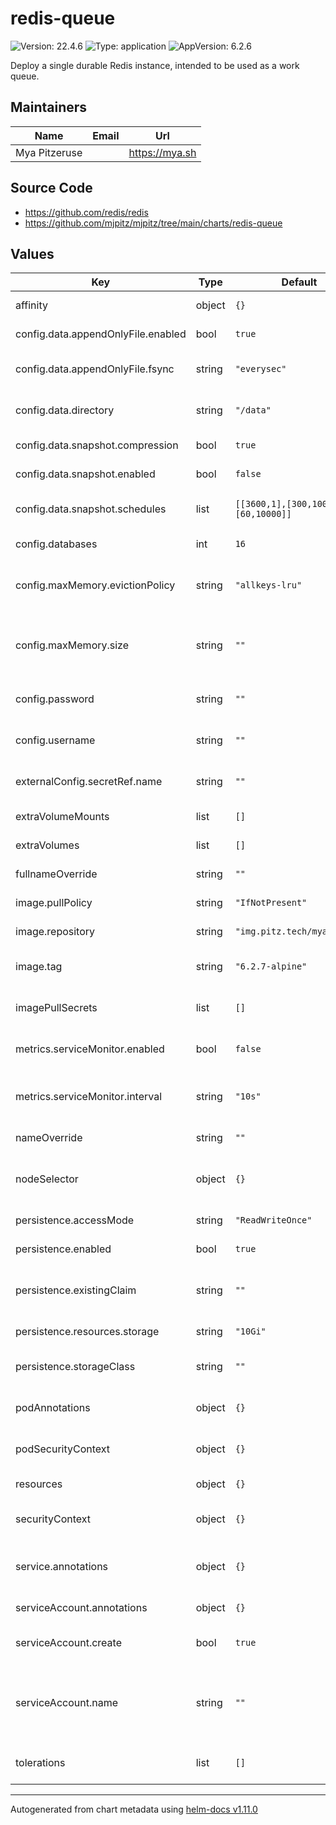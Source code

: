 # redis-queue

![Version: 22.4.6](https://img.shields.io/badge/Version-22.4.6-informational?style=flat-square) ![Type: application](https://img.shields.io/badge/Type-application-informational?style=flat-square) ![AppVersion: 6.2.6](https://img.shields.io/badge/AppVersion-6.2.6-informational?style=flat-square)

Deploy a single durable Redis instance, intended to be used as a work queue.

## Maintainers

| Name          | Email | Url              |
| ------------- | ----- | ---------------- |
| Mya Pitzeruse |       | <https://mya.sh> |

## Source Code

- <https://github.com/redis/redis>
- <https://github.com/mjpitz/mjpitz/tree/main/charts/redis-queue>

## Values

| Key                                | Type   | Default                           | Description                                                                                                             |
| ---------------------------------- | ------ | --------------------------------- | ----------------------------------------------------------------------------------------------------------------------- |
| affinity                           | object | `{}`                              | Specify affinity rules for the pods.                                                                                    |
| config.data.appendOnlyFile.enabled | bool   | `true`                            | Whether to enable an append-only file.                                                                                  |
| config.data.appendOnlyFile.fsync   | string | `"everysec"`                      | When fsyncs should occur when using an append-only file.                                                                |
| config.data.directory              | string | `"/data"`                         | Where the append-only file and snapshots should be stored.                                                              |
| config.data.snapshot.compression   | bool   | `true`                            | Compress the snapshot.                                                                                                  |
| config.data.snapshot.enabled       | bool   | `false`                           | Whether to enable snapshots.                                                                                            |
| config.data.snapshot.schedules     | list   | `[[3600,1],[300,100],[60,10000]]` | When to take a snapshot. [ seconds, key changes ]                                                                       |
| config.databases                   | int    | `16`                              | How many databases to make available.                                                                                   |
| config.maxMemory.evictionPolicy    | string | `"allkeys-lru"`                   | The eviction policy to use when the maximum memory is reached or exceeded.                                              |
| config.maxMemory.size              | string | `""`                              | The number of bytes representing the maximum amount of memory that can be consumed.                                     |
| config.password                    | string | `""`                              | Specify the password used for authentication.                                                                           |
| config.username                    | string | `""`                              | Specify the username used for authentication.                                                                           |
| externalConfig.secretRef.name      | string | `""`                              | Specify the name of the secret containing the raw configuration.                                                        |
| extraVolumeMounts                  | list   | `[]`                              | Add additional volume mounts to the pod.                                                                                |
| extraVolumes                       | list   | `[]`                              | Add additional volumes to the pod.                                                                                      |
| fullnameOverride                   | string | `""`                              | Override the full name of the release.                                                                                  |
| image.pullPolicy                   | string | `"IfNotPresent"`                  | The pull policy to use for the image.                                                                                   |
| image.repository                   | string | `"img.pitz.tech/mya/redis"`       | The repository hosting the redis image.                                                                                 |
| image.tag                          | string | `"6.2.7-alpine"`                  | Overrides the image tag whose default is the chart appVersion.                                                          |
| imagePullSecrets                   | list   | `[]`                              | Specify the secret containing the registry credentials.                                                                 |
| metrics.serviceMonitor.enabled     | bool   | `false`                           | Add a Prometheus ServiceMonitor that scrapes the service.                                                               |
| metrics.serviceMonitor.interval    | string | `"10s"`                           | How frequently prometheus should pull metrics from your service.                                                        |
| nameOverride                       | string | `""`                              | Override the name of the release.                                                                                       |
| nodeSelector                       | object | `{}`                              | Specify the node selector used to control which nodes pods are deployed to.                                             |
| persistence.accessMode             | string | `"ReadWriteOnce"`                 | Configure the access mode of the volume.                                                                                |
| persistence.enabled                | bool   | `true`                            | Enable persistence for this deployment.                                                                                 |
| persistence.existingClaim          | string | `""`                              | Specify the name of an existing PersistentVolumeClaim to use.                                                           |
| persistence.resources.storage      | string | `"10Gi"`                          | Specify the size of the volume.                                                                                         |
| persistence.storageClass           | string | `""`                              | Specify the storage class that should provision this claim.                                                             |
| podAnnotations                     | object | `{}`                              | Annotations to add to the pod, typically used for assume roles.                                                         |
| podSecurityContext                 | object | `{}`                              | Specify the security context for the entire pod.                                                                        |
| resources                          | object | `{}`                              | Specify the resources for the pod.                                                                                      |
| securityContext                    | object | `{}`                              | Specify the security context for the `redis-queue` container.                                                           |
| service.annotations                | object | `{}`                              | Annotations to add to the service, typically used for ingress control.                                                  |
| serviceAccount.annotations         | object | `{}`                              | Annotations to add to the service account.                                                                              |
| serviceAccount.create              | bool   | `true`                            | Specifies whether a service account should be created.                                                                  |
| serviceAccount.name                | string | `""`                              | The name of the service account to use. If not set and create is true, a name is generated using the fullname template. |
| tolerations                        | list   | `[]`                              | Specify taints that the pods are willing to tolerate.                                                                   |

---

Autogenerated from chart metadata using [helm-docs v1.11.0](https://github.com/norwoodj/helm-docs/releases/v1.11.0)

